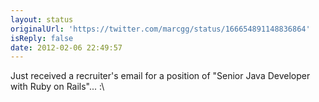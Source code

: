 ```yaml
---
layout: status
originalUrl: 'https://twitter.com/marcgg/status/166654891148836864'
isReply: false
date: 2012-02-06 22:49:57
---
```


Just received a recruiter's email for a position of "Senior Java Developer with Ruby on Rails"... :\
